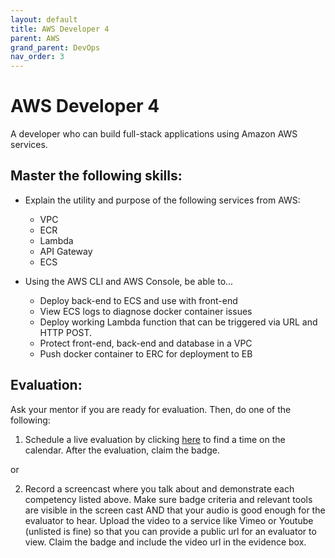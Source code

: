 ```yaml
---
layout: default
title: AWS Developer 4
parent: AWS
grand_parent: DevOps
nav_order: 3
---
```

# AWS Developer 4

A developer who can build full-stack applications using Amazon AWS services.

## Master the following skills:

- Explain the utility and purpose of the following services from AWS:
  - VPC
  - ECR
  - Lambda
  - API Gateway
  - ECS
- Using the AWS CLI and AWS Console, be able to...

  - Deploy back-end to ECS and use with front-end
  - View ECS logs to diagnose docker container issues
  - Deploy working Lambda function that can be triggered via URL and HTTP POST.
  - Protect front-end, back-end and database in a VPC
  - Push docker container to ERC for deployment to EB

## Evaluation:

Ask your mentor if you are ready for evaluation. Then, do one of the following:

1. Schedule a live evaluation by clicking [here](https://api.logro.io/widget/appointment/codex-evals/full-stack) to find a time on the calendar. After the evaluation, claim the badge.

or

2. Record a screencast where you talk about and demonstrate each competency listed above. Make sure badge criteria and relevant tools are visible in the screen cast AND that your audio is good enough for the evaluator to hear. Upload the video to a service like Vimeo or Youtube (unlisted is fine) so that you can provide a public url for an evaluator to view. Claim the badge and include the video url in the evidence box.
